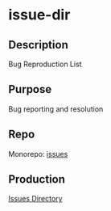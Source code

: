 # issue-dir

## Description

Bug Reproduction List

## Purpose

Bug reporting and resolution

## Repo

Monorepo: [issues](https://github.com/annebrown/issues)

## Production

[Issues Directory](https://issues.annebrown.ca)
